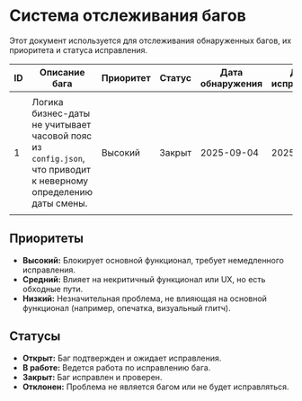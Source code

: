 # Система отслеживания багов

Этот документ используется для отслеживания обнаруженных багов, их приоритета и статуса исправления.

| ID | Описание бага | Приоритет | Статус | Дата обнаружения | Дата исправления | Краткое резюме |
|----|---------------|-----------|--------|------------------|------------------|-----------------|
| 1  | Логика бизнес-даты не учитывает часовой пояс из `config.json`, что приводит к неверному определению даты смены. | Высокий   | Закрыт | 2025-09-04       | 2025-09-04       | Функция `setBusinessDate` была обновлена для использования `Intl.DateTimeFormat` и корректного определения текущего часа в указанном в конфиге часовом поясе. |

## Приоритеты
- **Высокий:** Блокирует основной функционал, требует немедленного исправления.
- **Средний:** Влияет на некритичный функционал или UX, но есть обходные пути.
- **Низкий:** Незначительная проблема, не влияющая на основной функционал (например, опечатка, визуальный глитч).

## Статусы
- **Открыт:** Баг подтвержден и ожидает исправления.
- **В работе:** Ведется работа по исправлению бага.
- **Закрыт:** Баг исправлен и проверен.
- **Отклонен:** Проблема не является багом или не будет исправляться.